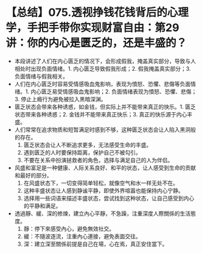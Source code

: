 # 【总结】075.透视挣钱花钱背后的心理学，手把手带你实现财富自由：第29讲：你的内心是匮乏的，还是丰盛的？

-   本段讲述了人们在内心匮乏的情况下，会形成假我，掩盖真实部分，导致与人相处时出现负面情绪。1. 内心匮乏导致假我形成；2. 假我掩盖真实部分；3. 负面情绪与假我相关。
-   人们在内心匮乏时容易受情感吸血鬼影响，表现为憤怒、恐懼、悲傷等负面情绪。1. 内心匮乏易受情感吸血鬼影响；2. 负面情绪表现为憤怒、恐懼、悲傷；3. 停止上瘾行为避免被拉入黑暗深渊。
-   匮乏状态会带来各种诱惑，如金钱，但实际上并不能带来真正的快乐。1. 匮乏状态带来各种诱惑；2. 金钱并不能带来真正快乐；3. 真正的快乐源于内心丰盛。
-   人们常常在追求物质和短暂满足时感到不够，这种匮乏状态会让人陷入黑洞般的存在。
    1.  匮乏状态会让人不断追求更多，无法感受生命的丰盛。
    2.  遇到匮乏的人时要保持距离，保护自己不被勾引。
    3.  不要在关系中扮演拯救者的角色，选择与满足自己的人为伴侣。
-   风盛和富足是一种健康、人际关系良好、和平的状态，让人感受到生命的贡献和最好的部分。
    1.  在风盛状态下，一切变得简单轻松，就像空气和水一样无处不在。
    2.  这种丰盛状态让人感到静谧平静，即使外界喧嚣也能保持内心宁静。
    3.  选择用一些词语来描述丰盛状态，尝试找到这种状态，让自己感受到内心的平静和满足。
-   透過靜、緩、深的修煉，建立內心平靜，不急躁，注重深度人際關係的生活態度。
    1.  靜：停下來感受內心，避免無效社交。
    2.  緩：不隨波逐流，注重內心連接，避免表面交往。
    3.  深：建立深至關係前提是自己在場，心在焉，真正安住當下。